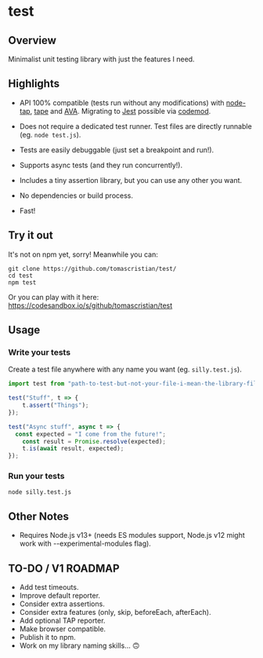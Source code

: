 # test

## Overview

Minimalist unit testing library with just the features I need.

## Highlights

- API 100% compatible (tests run without any modifications) with [node-tap](https://github.com/tapjs/node-tap), [tape](https://github.com/substack/tape) and [AVA](https://github.com/avajs/ava). Migrating to [Jest](https://github.com/facebook/jest) possible via [codemod](https://jestjs.io/docs/en/migration-guide#jest-codemods).

- Does not require a dedicated test runner. Test files are directly runnable (eg. `node test.js`).

- Tests are easily debuggable (just set a breakpoint and run!).

- Supports async tests (and they run concurrently!).

- Includes a tiny assertion library, but you can use any other you want.

- No dependencies or build process.

- Fast!

## Try it out
It's not on npm yet, sorry! Meanwhile you can:
```
git clone https://github.com/tomascristian/test/
cd test
npm test
```
Or you can play with it here: https://codesandbox.io/s/github/tomascristian/test

## Usage

### Write your tests 

Create a test file anywhere with any name you want (eg. `silly.test.js`).

```js
import test from "path-to-test-but-not-your-file-i-mean-the-library-file-test.js";

test("Stuff", t => {
	t.assert("Things");
});

test("Async stuff", async t => {
  const expected = "I come from the future!";
	const result = Promise.resolve(expected);
	t.is(await result, expected);
});
```

### Run your tests
```
node silly.test.js
```

## Other Notes
- Requires Node.js v13+ (needs ES modules support, Node.js v12 might work with --experimental-modules flag).

## TO-DO / V1 ROADMAP
- Add test timeouts.
- Improve default reporter.
- Consider extra assertions.
- Consider extra features (only, skip, beforeEach, afterEach).
- Add optional TAP reporter.
- Make browser compatible.
- Publish it to npm.
- Work on my library naming skills... 🙃
